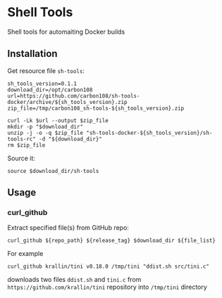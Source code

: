 # Shell Tools

Shell tools for automaiting Docker builds

## Installation

Get resource file `sh-tools`:

    sh_tools_version=0.1.1
    download_dir=/opt/carbon108
    url=https://github.com/carbon108/sh-tools-docker/archive/${sh_tools_version}.zip
    zip_file=/tmp/carbon108_sh-tools-${sh_tools_version}.zip
    
    curl -Lk $url --output $zip_file 
    mkdir -p "$download_dir"
    unzip -j -o -q $zip_file "sh-tools-docker-${sh_tools_version}/sh-tools-rc" -d "${download_dir}"
    rm $zip_file

Source it:

    source $download_dir/sh-tools

## Usage

### curl_github

Extract specified file(s) from GitHub repo:

    curl_github ${repo_path} ${release_tag} $download_dir ${file_list}
     
For example 
 
    curl_github krallin/tini v0.18.0 /tmp/tini "ddist.sh src/tini.c" 
 
downloads two files `ddist.sh` and `tini.c` from `https://github.com/krallin/tini` repository into `/tmp/tini` 
directory
 